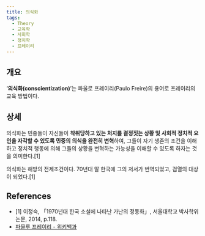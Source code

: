 ```yaml
---
title: 의식화
tags:
  - Theory
  - 교육학
  - 사회학
  - 정치학
  - 프레이리
---
```


## 개요
‘**의식화(conscientization)**’는 파울로 프레이리(Paulo Freire)의 용어로 프레이리의 교육 방법이다.

## 상세
의식화는 민중들이 자신들이 **착취당하고 있는 처지를 결정짓는 상황 및 사회적 정치적 요인을 자각할 수 있도록 민중의 의식을 완전히 변혁**하여, 그들이 자기 생존의 조건을 이해하고 정치적 행동에 의해 그들의 상황을 변혁하는 가능성을 이해할 수 있도록 하자는 것을 의미한다.[1]

의식화는 해방의 전제조건이다. 70년대 말 한국에 그의 저서가 번역되었고, 검열의 대상이 되었다.[1]

## References
- [1] 이정숙, 「1970년대 한국 소설에 나타난 가난의 정동화」, 서울대학교 박사학위논문, 2014, p.118.
- [파울루 프레이리 - 위키백과](https://ko.wikipedia.org/wiki/파울루_프레이리)